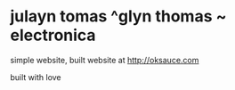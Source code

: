 # julayn tomas ^glyn thomas ~ electronica

simple website, built website at http://oksauce.com

built with love
